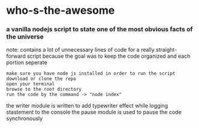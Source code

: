 # who-s-the-awesome

### a vanilla nodejs script to state one of the most obvious facts of the universe

note: contains a lot of unnecessary lines of code for a really straight-forward script
      because the goal was to keep the code organized and each portion seperate 

    make sure you have node js installed in order to run the script
    download or clone the repo
    open your terminal
    browse to the root directory
    run the code by the command -> "node index"

the writer module is written to add typewriter effect while logging stastement to the console
the pause module is used to pause the code synchronously